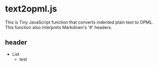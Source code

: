 # text2opml.js

This is Tiny JavaScript function that converts indented plain text to OPML.
This function also interprets Markdown's '#' headers.

## header

* List
    * test

